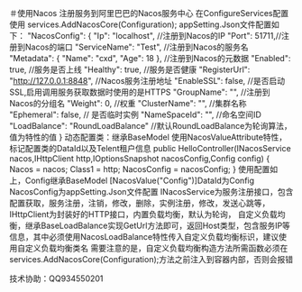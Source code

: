 ＃使用Nacos
注册服务到阿里巴巴的Nacos服务中心
 在ConfigureServices配置使用
   services.AddNacosCore(Configuration);
   appSetting.Json文件配置如下：
   "NacosConfig": {
     "Ip": "localhost", //注册到Nacos的IP
     "Port": 51711,//注册到Nacos的端口
     "ServiceName": "Test", //注册到Nacos的服务名
     "Metadata": {
       "Name": "cxd",
       "Age": 18
     },  //注册到Nacos的元数据
     "Enabled": true, //服务是否上线
     "Healthy": true, //服务是否健康
     "RegisterUrl": "http://127.0.0.1:8848", //Nacos服务注册地址
     "EnableSSL": false, //是否启动SSL,启用调用服务获取数据时使用的是HTTPS
     "GroupName": "", //注册到Nacos的分组名
    "Weight": 0, //权重
    "ClusterName": "",  //集群名称
    "Ephemeral": false,  // 是否临时实例
    "NameSpaceId": "", //命名空间ID
    "LoadBalance": "RoundLoadBalance" //默认RoundLoadBalance为轮询算法，值为特性的值
  }
动态配置类：继承BaseModel 
使用NacosValueAttribute特性，标记配置类的DataId以及Telent租户信息 
 public HelloController(INacosService nacos,IHttpClient http,IOptionsSnapshot<NacosConfig> nacosConfig,Config config)
        {
            Nacos = nacos;
            Class1 = http;
            NacosConfig = nacosConfig;
        }
使用配置如上，Config继承BaseModel  [NacosValue("Config")]DataId为Config
NacosConfig为appSetting.Json文件配置
INacosService为服务注册接口，包含配置获取，服务注册，注销，修改，删除，实例注册，修改，发送心跳等，IHttpClient为封装好的HTTP接口，内置负载均衡，默认为轮询，
自定义负载均衡，继承BaseLoadBalance实现GetUrl方法即可，返回Host类型，包含服务IP等信息，其中必须使用NacosLoadBalance特性传入自定义负载均衡标识，建议使用自定义负载均衡类名
需要注意的是，自定义负载均衡构造方法所需函数必须在services.AddNacosCore(Configuration);方法之前注入到容器内部，否则会报错



技术协助：QQ934550201
  
  
